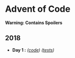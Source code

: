 Advent of Code
==============

**Warning: Contains Spoilers**

2018
----


*   **Day 1 :** *([code][18d1c])* *([tests][18d1t])*

[18d1c]: src/main/java/com/laranyman/eighteen/dayone/DayOne.java

[18d1t]: src/test/java/com/laranyman/eighteen/dayone/DayOneTest.java
